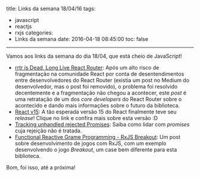 title: Links da semana 18/04/16
tags:
  - javascript
  - reactjs
  - rxjs
categories:
  - Links da semana
date: 2016-04-18 08:45:00
toc: false
---
Vamos aos links da semana do dia 18/04, que está cheio de JavaScript!

- [rrtr is Dead, Long Live React Router](https://medium.com/rackt-and-roll/rrtr-is-dead-long-live-react-router-ce982f6f1c10#.j4o20vcuv): Após um alto risco de fragmentação na comunidade React por conta de desentendimentos entre desenvolvedores do React Router (existia um post no Medium do desenvolvedor, mas o post foi removido), o problema foi resolvido decentemente e a fragmentação não chegou a acontecer, este _post_ é uma retratação de um dos _core developers_ do React Router sobre o acontecido e dando mais informações sobre o futuro da biblioteca.
- [React v15](https://facebook.github.io/react/blog/2016/04/07/react-v15.html): A tão esperada versão 15 do React finalmente teve seu _release_! Clique no link e confira mais sobre esta versão :D
- [Tracking unhandled rejected Promises](http://www.2ality.com/2016/04/unhandled-rejections.html): Saiba como lidar com _promises_ cuja rejeição não é tratada.
- [Functional Reactive Grame Programming - RxJS Breakout](https://manu.ninja/functional-reactive-game-programming-rxjs-breakout): Um post sobre desenvolvimento de jogos com RxJS, com um exemplo desenvolvendo o jogo _Breakout_, um case bem diferente para esta biblioteca.

Bom, foi isso, até a próxima!